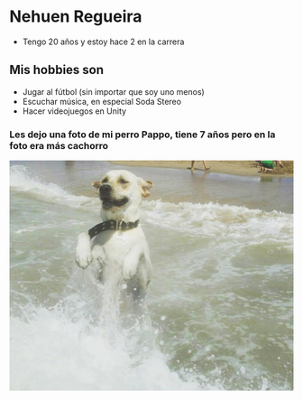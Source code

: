 # Nehuen Regueira
- Tengo 20 años y estoy hace 2 en la carrera

## Mis hobbies son
- Jugar al fútbol (sin importar que soy uno menos)
- Escuchar música, en especial Soda Stereo
- Hacer videojuegos en Unity

### Les dejo una foto de mi perro Pappo, tiene 7 años pero en la foto era más cachorro

![Pappo](Pappo.jpeg "Pappo")
